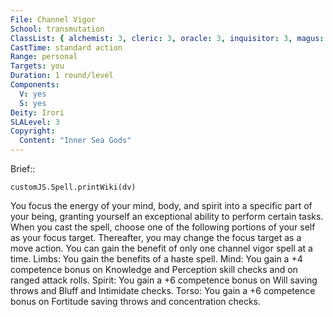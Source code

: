 ```yaml
---
File: Channel Vigor
School: transmutation
ClassList: { alchemist: 3, cleric: 3, oracle: 3, inquisitor: 3, magus: 3 }
CastTime: standard action
Range: personal
Targets: you
Duration: 1 round/level
Components:
  V: yes
  S: yes
Deity: Irori
SLALevel: 3
Copyright:
  Content: "Inner Sea Gods"
---
```

Brief:: 

```dataviewjs
customJS.Spell.printWiki(dv)
```

You focus the energy of your mind, body, and spirit into a specific part of your being, granting yourself an exceptional ability to perform certain tasks. When you cast the spell, choose one of the following portions of your self as your focus target. Thereafter, you may change the focus target as a move action. You can gain the benefit of only one channel vigor spell at a time.  Limbs: You gain the benefits of a haste spell.  Mind: You gain a +4 competence bonus on Knowledge and Perception skill checks and on ranged attack rolls.  Spirit: You gain a +6 competence bonus on Will saving throws and Bluff and Intimidate checks.  Torso: You gain a +6 competence bonus on Fortitude saving throws and concentration checks.
